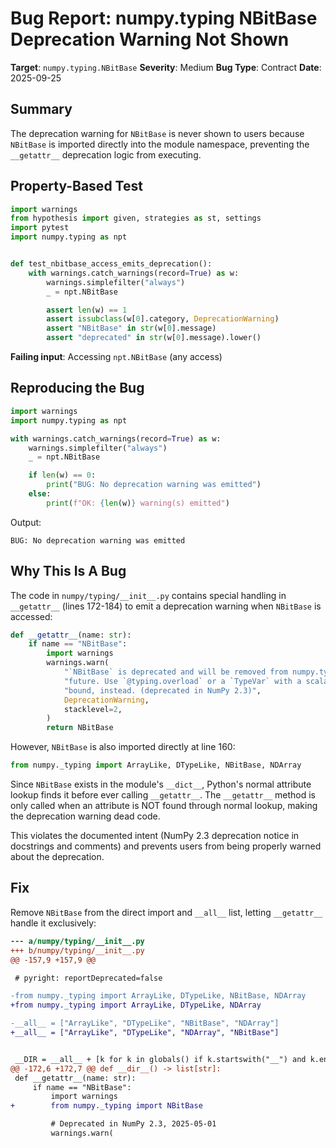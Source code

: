 # Bug Report: numpy.typing NBitBase Deprecation Warning Not Shown

**Target**: `numpy.typing.NBitBase`
**Severity**: Medium
**Bug Type**: Contract
**Date**: 2025-09-25

## Summary

The deprecation warning for `NBitBase` is never shown to users because `NBitBase` is imported directly into the module namespace, preventing the `__getattr__` deprecation logic from executing.

## Property-Based Test

```python
import warnings
from hypothesis import given, strategies as st, settings
import pytest
import numpy.typing as npt


def test_nbitbase_access_emits_deprecation():
    with warnings.catch_warnings(record=True) as w:
        warnings.simplefilter("always")
        _ = npt.NBitBase

        assert len(w) == 1
        assert issubclass(w[0].category, DeprecationWarning)
        assert "NBitBase" in str(w[0].message)
        assert "deprecated" in str(w[0].message).lower()
```

**Failing input**: Accessing `npt.NBitBase` (any access)

## Reproducing the Bug

```python
import warnings
import numpy.typing as npt

with warnings.catch_warnings(record=True) as w:
    warnings.simplefilter("always")
    _ = npt.NBitBase

    if len(w) == 0:
        print("BUG: No deprecation warning was emitted")
    else:
        print(f"OK: {len(w)} warning(s) emitted")
```

Output:
```
BUG: No deprecation warning was emitted
```

## Why This Is A Bug

The code in `numpy/typing/__init__.py` contains special handling in `__getattr__` (lines 172-184) to emit a deprecation warning when `NBitBase` is accessed:

```python
def __getattr__(name: str):
    if name == "NBitBase":
        import warnings
        warnings.warn(
            "`NBitBase` is deprecated and will be removed from numpy.typing in the "
            "future. Use `@typing.overload` or a `TypeVar` with a scalar-type as upper "
            "bound, instead. (deprecated in NumPy 2.3)",
            DeprecationWarning,
            stacklevel=2,
        )
        return NBitBase
```

However, `NBitBase` is also imported directly at line 160:
```python
from numpy._typing import ArrayLike, DTypeLike, NBitBase, NDArray
```

Since `NBitBase` exists in the module's `__dict__`, Python's normal attribute lookup finds it before ever calling `__getattr__`. The `__getattr__` method is only called when an attribute is NOT found through normal lookup, making the deprecation warning dead code.

This violates the documented intent (NumPy 2.3 deprecation notice in docstrings and comments) and prevents users from being properly warned about the deprecation.

## Fix

Remove `NBitBase` from the direct import and `__all__` list, letting `__getattr__` handle it exclusively:

```diff
--- a/numpy/typing/__init__.py
+++ b/numpy/typing/__init__.py
@@ -157,9 +157,9 @@

 # pyright: reportDeprecated=false

-from numpy._typing import ArrayLike, DTypeLike, NBitBase, NDArray
+from numpy._typing import ArrayLike, DTypeLike, NDArray

-__all__ = ["ArrayLike", "DTypeLike", "NBitBase", "NDArray"]
+__all__ = ["ArrayLike", "DTypeLike", "NDArray", "NBitBase"]


 __DIR = __all__ + [k for k in globals() if k.startswith("__") and k.endswith("__")]
@@ -172,6 +172,7 @@ def __dir__() -> list[str]:
 def __getattr__(name: str):
     if name == "NBitBase":
         import warnings
+        from numpy._typing import NBitBase

         # Deprecated in NumPy 2.3, 2025-05-01
         warnings.warn(
